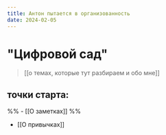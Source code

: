 ```yaml
---
title: Антон пытается в организованность
date: 2024-02-05
---
```

# "Цифровой сад"
> [[о темах, которые тут разбираем и обо мне]]

## точки старта:
 %% - [[О заметках]]  %%
 - [[О привычках]]
